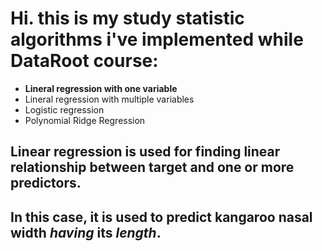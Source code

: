 # Hi. this is my study statistic algorithms i've implemented while DataRoot course:

+ **Lineral regression with one variable**
+ Lineral regression with multiple variables
+ Logistic regression
+ Polynomial Ridge Regression

## Linear regression is used for finding linear relationship between target and one or more predictors.
## In this case, it is used to predict kangaroo nasal width *having* its *length*.





